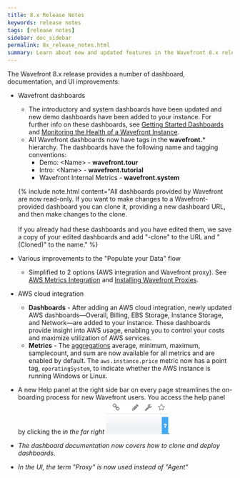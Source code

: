 ```yaml
---
title: 8.x Release Notes
keywords: release notes
tags: [release notes]
sidebar: doc_sidebar
permalink: 8x_release_notes.html
summary: Learn about new and updated features in the Wavefront 8.x release.
---
```

The Wavefront 8.x release provides a number of dashboard, documentation, and UI improvements:

- Wavefront dashboards
  - The introductory and system dashboards have been updated and new demo dashboards have been added to your instance. For further info on these dashboards, see [Getting Started Dashboards](dashboards_getting_started.html) and [Monitoring the Health of a Wavefront Instance](wavefront_monitoring.html).
  - All Wavefront dashboards now have tags in the **wavefront.*** hierarchy.  The dashboards have the following name and tagging conventions:
    - Demo: \<Name\> - **wavefront.tour**
    - Intro: \<Name\> - **wavefront.tutorial**
    - Wavefront Internal Metrics - **wavefront.system**

   {% include note.html content="All dashboards provided by Wavefront are now read-only. If you want to make changes to a Wavefront-provided dashboard you can clone it, providing a new dashboard URL, and then make changes to the clone. <br /><br />If you already had these dashboards and you have edited them, we save a copy of your edited dashboards and add \"-clone\" to the URL and \" (Cloned)\" to the name." %}
- Various improvements to the "Populate your Data" flow
  - Simplified to 2 options (AWS integration and Wavefront proxy). See [AWS Metrics Integration](integrations_aws_metrics.html) and [Installing Wavefront Proxies](proxies_installing.html).
- AWS cloud integration
  - **Dashboards** - After adding an AWS cloud integration, newly updated AWS dashboards—Overall, Billing, EBS Storage, Instance Storage, and Network—are added to your instance. These dashboards provide insight into AWS usage, enabling you to control your costs and maximize utilization of AWS services.
  - **Metrics** - The [aggregations](integrations_aws_metrics.html#aws-aggregate-metrics) average, minimum, maximum, samplecount, and sum are now available for all metrics and are enabled by default. The `aws.instance.price` metric now has a point tag, `operatingSystem`, to indicate whether the AWS instance is running Windows or Linux.
- A new Help panel at the right side bar on every page streamlines the on-boarding process for new Wavefront users. You access the help panel by clicking the <i class="fa fa-question"/> in the far right  ![help_panel](images/help_panel.png#inline).
- The dashboard documentation now covers how to clone and deploy dashboards. 
- In the UI, the term "Proxy" is now used instead of "Agent"



